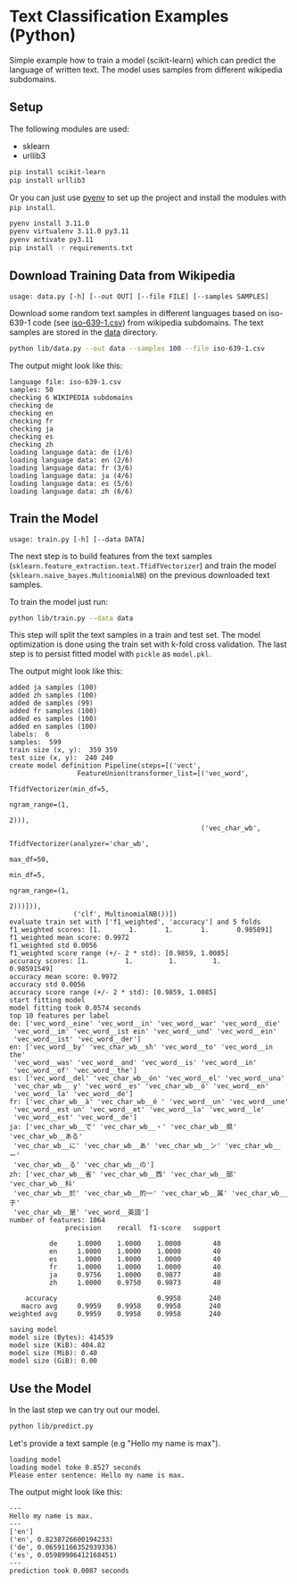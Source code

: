 # Text Classification Examples (Python)

Simple example how to train a model (scikit-learn) which can predict the language of written text. The model uses samples from different wikipedia subdomains.

## Setup

The following modules are used:
- sklearn
- urllib3

```bash
pip install scikit-learn
pip install urllib3
```

Or you can just use [pyenv](https://github.com/pyenv/pyenv) to set up the project and install the modules with `pip install`.

```bash
pyenv install 3.11.0
pyenv virtualenv 3.11.0 py3.11
pyenv activate py3.11
pip install -r requirements.txt
```


## Download Training Data from Wikipedia

```
usage: data.py [-h] [--out OUT] [--file FILE] [--samples SAMPLES]
```

Download some random text samples in different languages based on iso-639-1 code (see [iso-639-1.csv](iso-639-1.csv)) from 
wikipedia subdomains. The text samples are stored in the [data](data) directory.

```bash
python lib/data.py --out data --samples 100 --file iso-639-1.csv
```

The output might look like this:

```
language file: iso-639-1.csv
samples: 50
checking 6 WIKIPEDIA subdomains
checking de
checking en
checking fr
checking ja
checking es
checking zh
loading language data: de (1/6)
loading language data: en (2/6)
loading language data: fr (3/6)
loading language data: ja (4/6)
loading language data: es (5/6)
loading language data: zh (6/6)
```

## Train the Model

```
usage: train.py [-h] [--data DATA]
```

The next step is to build features from the text samples (`sklearn.feature_extraction.text.TfidfVectorizer`) 
and train the model (`sklearn.naive_bayes.MultinomialNB`) on the previous downloaded text samples.


To train the model just run:

```bash
python lib/train.py --data data
```
This step will split the text samples in a train and test set.
The model optimization is done using the train set with k-fold cross validation.
The last step is to persist fitted model with `pickle` as `model.pkl`.   

The output might look like this:

```
added ja samples (100)
added zh samples (100)
added de samples (99)
added fr samples (100)
added es samples (100)
added en samples (100)
labels:  6
samples:  599
train size (x, y):  359 359
test size (x, y):  240 240
create model definition Pipeline(steps=[('vect',
                 FeatureUnion(transformer_list=[('vec_word',
                                                 TfidfVectorizer(min_df=5,
                                                                 ngram_range=(1,
                                                                              2))),
                                                ('vec_char_wb',
                                                 TfidfVectorizer(analyzer='char_wb',
                                                                 max_df=50,
                                                                 min_df=5,
                                                                 ngram_range=(1,
                                                                              2)))])),
                ('clf', MultinomialNB())])
evaluate train set with ['f1_weighted', 'accuracy'] and 5 folds
f1_weighted scores: [1.       1.       1.       1.       0.985891]
f1_weighted mean score: 0.9972
f1_weighted std 0.0056
f1_weighted score range (+/- 2 * std): [0.9859, 1.0085]
accuracy scores: [1.         1.         1.         1.         0.98591549]
accuracy mean score: 0.9972
accuracy std 0.0056
accuracy score range (+/- 2 * std): [0.9859, 1.0085]
start fitting model
model fitting took 0.0574 seconds
top 10 features per label
de: ['vec_word__eine' 'vec_word__in' 'vec_word__war' 'vec_word__die'
 'vec_word__im' 'vec_word__ist ein' 'vec_word__und' 'vec_word__ein'
 'vec_word__ist' 'vec_word__der']
en: ['vec_word__by' 'vec_char_wb__sh' 'vec_word__to' 'vec_word__in the'
 'vec_word__was' 'vec_word__and' 'vec_word__is' 'vec_word__in'
 'vec_word__of' 'vec_word__the']
es: ['vec_word__del' 'vec_char_wb__ón' 'vec_word__el' 'vec_word__una'
 'vec_char_wb__ y' 'vec_word__es' 'vec_char_wb__ó' 'vec_word__en'
 'vec_word__la' 'vec_word__de']
fr: ['vec_char_wb__à' 'vec_char_wb__é ' 'vec_word__un' 'vec_word__une'
 'vec_word__est un' 'vec_word__et' 'vec_word__la' 'vec_word__le'
 'vec_word__est' 'vec_word__de']
ja: ['vec_char_wb__で' 'vec_char_wb__・' 'vec_char_wb__県' 'vec_char_wb__ある'
 'vec_char_wb__に' 'vec_char_wb__あ' 'vec_char_wb__ン' 'vec_char_wb__ー'
 'vec_char_wb__る' 'vec_char_wb__の']
zh: ['vec_char_wb__省' 'vec_char_wb__西' 'vec_char_wb__部' 'vec_char_wb__科'
 'vec_char_wb__於' 'vec_char_wb__的一' 'vec_char_wb__属' 'vec_char_wb__于'
 'vec_char_wb__是' 'vec_word__英語']
number of features: 1064
              precision    recall  f1-score   support

          de     1.0000    1.0000    1.0000        40
          en     1.0000    1.0000    1.0000        40
          es     1.0000    1.0000    1.0000        40
          fr     1.0000    1.0000    1.0000        40
          ja     0.9756    1.0000    0.9877        40
          zh     1.0000    0.9750    0.9873        40

    accuracy                         0.9958       240
   macro avg     0.9959    0.9958    0.9958       240
weighted avg     0.9959    0.9958    0.9958       240

saving model
model size (Bytes): 414539
model size (KiB): 404.82
model size (MiB): 0.40
model size (GiB): 0.00
```

## Use the Model

In the last step we can try out our model.

```bash
python lib/predict.py
```

Let's provide a text sample (e.g "Hello my name is max").
```
loading model
loading model toke 0.8527 seconds
Please enter sentence: Hello my name is max.
```

The output might look like this:

```
---
Hello my name is max.
---
['en']
('en', 0.8238726600194233)
('de', 0.06591166352939336)
('es', 0.05989906412168451)
---
prediction took 0.0087 seconds
```

